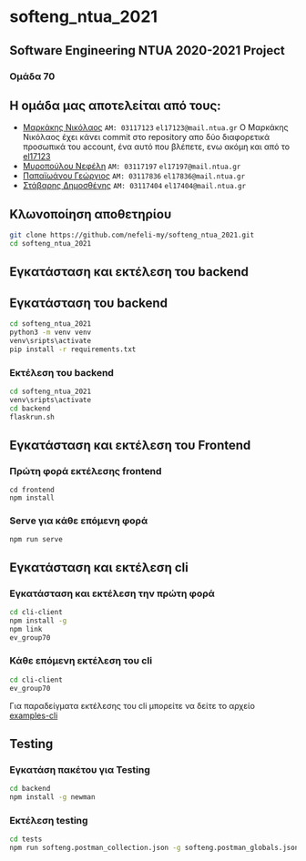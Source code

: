 # softeng_ntua_2021

## Software Engineering NTUA 2020-2021 Project
### Oμάδα 70

Η ομάδα μας αποτελείται από τους:
--------------------------------

* [Μαρκάκης Νικόλαος](https://github.com/markakisn "Μαρκάκης Νικόλαος") `ΑΜ: 03117123` `el17123@mail.ntua.gr`
Ο Μαρκάκης Νικόλαος έχει κάνει commit στο repository απο δύο διαφορετικά προσωπικά του account, ένα αυτό που βλέπετε, ενω ακόμη και από το [el17123](https://github.com/el17123 "el17123")
* [Μυροπούλου Νεφέλη](https://github.com/nefeli-my "Μυροπούλου Νεφέλη") `ΑΜ: 03117197` `el17197@mail.ntua.gr`
* [Παπαϊωάνου Γεώργιος](https://github.com/georgepap9808 "Παπαϊωάνου Γεώργιος") `ΑΜ: 03117836` `el17836@mail.ntua.gr`
* [Στάβαρης Δημοσθένης](https://github.com/dimos-stavaris "Στάβαρης Δημοσθένης") `ΑΜ: 03117404` `el17404@mail.ntua.gr`


Κλωνοποίηση αποθετηρίου
-----------------------
```bash
git clone https://github.com/nefeli-my/softeng_ntua_2021.git
cd softeng_ntua_2021
```

Εγκατάσταση και εκτέλεση του backend
------------------------------------
## Εγκατάσταση του backend
```bash
cd softeng_ntua_2021
python3 -m venv venv
venv\sripts\activate
pip install -r requirements.txt
```

### Εκτέλεση του backend
```bash
cd softeng_ntua_2021
venv\sripts\activate
cd backend
flaskrun.sh
```

Εγκατάσταση και εκτέλεση του Frontend
--------------------
### Πρώτη φορά εκτέλεσης frontend
```
cd frontend
npm install
```

### Serve για κάθε επόμενη φορά
```
npm run serve
```

Εγκατάσταση και εκτέλεση cli
---------------
### Εγκατάσταση και εκτέλεση την πρώτη φορά
```bash
cd cli-client
npm install -g
npm link
ev_group70
```

### Κάθε επόμενη εκτέλεση του cli
```bash
cd cli-client
ev_group70
```

Για παραδείγματα εκτέλεσης του cli μπορείτε να δείτε το αρχείο [examples-cli](https://github.com/nefeli-my/softeng_ntua_2021/blob/main/cli-client/examples-cli.txt "examples-cli") 

Testing
--------

### Εγκατάση πακέτου για Testing
```bash
cd backend
npm install -g newman
```

### Εκτέλεση testing
```bash
cd tests
npm run softeng.postman_collection.json -g softeng.postman_globals.json -n 10
```
